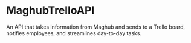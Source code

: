 # MaghubTrelloAPI
An API that takes information from Maghub and sends to a Trello board, notifies employees, and streamlines day-to-day tasks.
